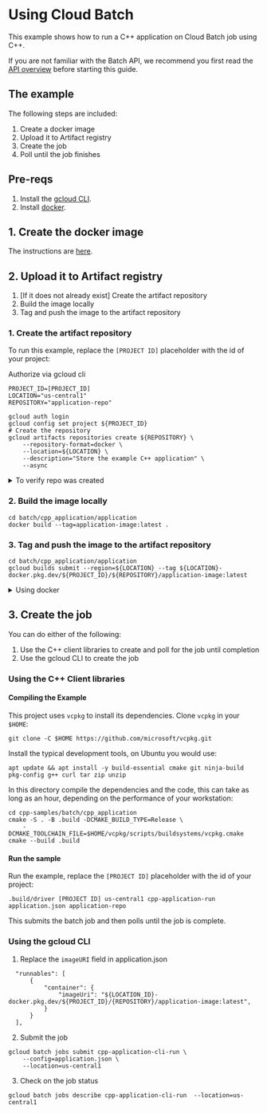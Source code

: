 # Using Cloud Batch

This example shows how to run a C++ application on Cloud Batch job using C++.

If you are not familiar with the Batch API, we recommend you first read the
[API overview] before starting this guide.

## The example

The following steps are included:

1. Create a docker image
1. Upload it to Artifact registry
1. Create the job
1. Poll until the job finishes

## Pre-reqs

1. Install the [gcloud CLI](https://cloud.google.com/sdk/docs/install).
1. Install [docker](https://docs.docker.com/engine/install/).

## 1. Create the docker image

The instructions are [here](application/README.md).

## 2. Upload it to Artifact registry

1. \[If it does not already exist\] Create the artifact repository
1. Build the image locally
1. Tag and push the image to the artifact repository

### 1. Create the artifact repository

To run this example, replace the `[PROJECT ID]` placeholder with the id of your
project:

Authorize via gcloud cli

```shell
PROJECT_ID=[PROJECT_ID]
LOCATION="us-central1"
REPOSITORY="application-repo"

gcloud auth login
gcloud config set project ${PROJECT_ID}
# Create the repository
gcloud artifacts repositories create ${REPOSITORY} \
    --repository-format=docker \
    --location=${LOCATION} \
    --description="Store the example C++ application" \
    --async
```

<details>
  <summary>To verify repo was created</summary>
```
gcloud artifacts repositories list
```

You should see something like

```
application-repo            DOCKER  STANDARD_REPOSITORY  Store the example C++ application  us-central1          Google-managed key  2024-05-13T20:07:11  2024-05-13T20:07:11  0
```

</details>

### 2. Build the image locally

```
cd batch/cpp_application/application
docker build --tag=application-image:latest .
```

### 3. Tag and push the image to the artifact repository

```
cd batch/cpp_application/application
gcloud builds submit --region=${LOCATION} --tag ${LOCATION}-docker.pkg.dev/${PROJECT_ID}/${REPOSITORY}/application-image:latest
```

<details>
  <summary>Using docker</summary>
  To do the same using docker instead of the gcloud CLI:

```
# Tag the image
docker tag application-image:latest ${LOCATION}-docker.pkg.dev/${PROJECT_ID}/${REPOSITORY}/application-image:latest

# Push the image
docker push ${LOCATION}-docker.pkg.dev/${PROJECT_ID}/${REPOSITORY}/application-image:latest
```

</details>

## 3. Create the job

You can do either of the following:

1. Use the C++ client libraries to create and poll for the job until completion
1. Use the gcloud CLI to create the job

### Using the C++ Client libraries

#### Compiling the Example

This project uses `vcpkg` to install its dependencies. Clone `vcpkg` in your
`$HOME`:

```shell
git clone -C $HOME https://github.com/microsoft/vcpkg.git
```

Install the typical development tools, on Ubuntu you would use:

```shell
apt update && apt install -y build-essential cmake git ninja-build pkg-config g++ curl tar zip unzip
```

In this directory compile the dependencies and the code, this can take as long
as an hour, depending on the performance of your workstation:

```shell
cd cpp-samples/batch/cpp_application
cmake -S . -B .build -DCMAKE_BUILD_TYPE=Release \
    -DCMAKE_TOOLCHAIN_FILE=$HOME/vcpkg/scripts/buildsystems/vcpkg.cmake
cmake --build .build
```

#### Run the sample

Run the example, replace the `[PROJECT ID]` placeholder with the id of your
project:

```shell
.build/driver [PROJECT ID] us-central1 cpp-application-run application.json application-repo
```

This submits the batch job and then polls until the job is complete.

### Using the gcloud CLI

1. Replace the `imageURI` field in application.json

```
  "runnables": [
      {
          "container": {
              "imageUri": "${LOCATION_ID}-docker.pkg.dev/${PROJECT_ID}/{REPOSITORY}/application-image:latest",
          }
      }
  ],
```

2. Submit the job

```
gcloud batch jobs submit cpp-application-cli-run \
    --config=application.json \
    --location=us-central1
```

3. Check on the job status

```
gcloud batch jobs describe cpp-application-cli-run  --location=us-central1
```

[api overview]: https://cloud.google.com/batch/docs
